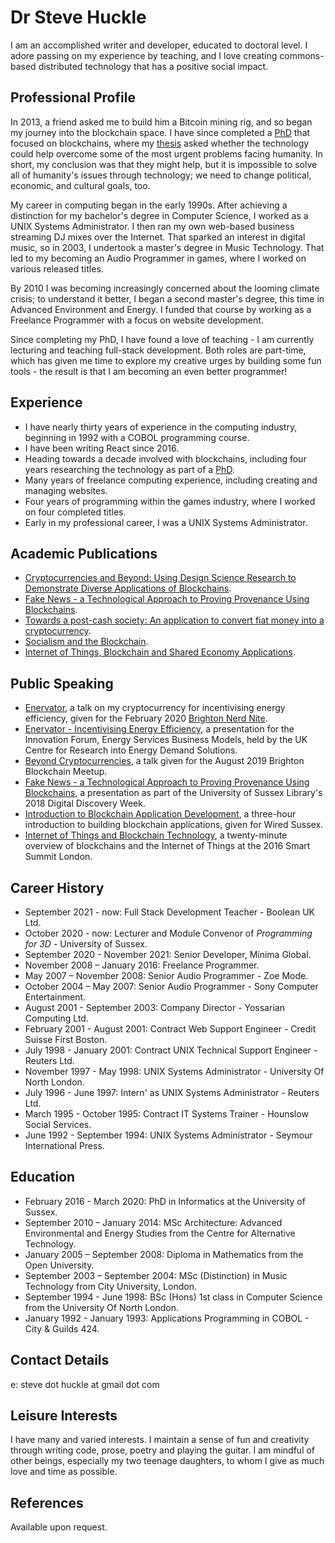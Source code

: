 # Dr Steve Huckle

I am an accomplished writer and developer, educated to doctoral level. I adore passing on my experience by teaching, and I love creating commons-based distributed technology that has a positive social impact.

## Professional Profile

In 2013, a friend asked me to build him a Bitcoin mining rig, and so began my journey into the blockchain space. I have since completed a [PhD](https://glowkeeper.github.io/PhDWorks/) that focused on blockchains, where my [thesis](https://glowkeeper.github.io/PhDWorks/assets/docs/sHuckleThesis.pdf) asked whether the technology could help overcome some of the most urgent problems facing humanity. In short, my conclusion was that they might help, but it is impossible to solve all of humanity's issues through technology; we need to change political, economic, and cultural goals, too.

My career in computing began in the early 1990s. After achieving a distinction for my bachelor's degree in Computer Science, I worked as a UNIX Systems Administrator. I then ran my own web-based business streaming DJ mixes over the Internet. That sparked an interest in digital music, so in 2003, I undertook a master's degree in Music Technology. That led to my becoming an Audio Programmer in games, where I worked on various released titles.

By 2010 I was becoming increasingly concerned about the looming climate crisis; to understand it better, I began a second master's degree, this time in Advanced Environment and Energy. I funded that course by working as a Freelance Programmer with a focus on website development.

Since completing my PhD, I have found a love of teaching - I am currently lecturing and teaching full-stack development. Both roles are part-time, which has given me time to explore my creative urges by building some fun tools - the result is that I am becoming an even better programmer!

## Experience

- I have nearly thirty years of experience in the computing industry, beginning in 1992 with a COBOL programming course.
- I have been writing React since 2016.
- Heading towards a decade involved with blockchains, including four years researching the technology as part of a [PhD](https://glowkeeper.github.io/PhDWorks/).
- Many years of freelance computing experience, including creating and managing websites.
- Four years of programming within the games industry, where I worked on four completed titles.
- Early in my professional career, I was a UNIX Systems Administrator.

## Academic Publications

- [Cryptocurrencies and Beyond: Using Design Science Research to Demonstrate Diverse Applications of Blockchains](http://sro.sussex.ac.uk/id/eprint/90377/).
- [Fake News - a Technological Approach to Proving Provenance Using Blockchains](https://doi.org/10.1089/big.2017.0071).
- [Towards a post-cash society: An application to convert fiat money into a cryptocurrency](http://firstmonday.org/ojs/index.php/fm/article/view/7410/6003).
- [Socialism and the Blockchain](http://www.mdpi.com/1999-5903/8/4/49).
- [Internet of Things, Blockchain and Shared Economy Applications](http://dx.doi.org/10.1016/j.procs.2016.09.074).

## Public Speaking

- [Enervator](https://github.com/glowkeeper/Enervator/blob/master/presentations/nerdNite/presentation/nerdNite.md), a talk on my cryptocurrency for incentivising energy efficiency, given for the February 2020 [Brighton Nerd Nite](https://brighton.nerdnite.com/).
- [Enervator - Incentivising Energy Efficiency](https://github.com/glowkeeper/innovationForum/blob/master/presentation/Enervator.md), a presentation for the Innovation Forum, Energy Services Business Models, held by the UK Centre for Research into Energy Demand Solutions.
- [Beyond Cryptocurrencies](https://github.com/glowkeeper/blockchainMeetup/blob/master/presentation/beyondCryptos.md), a talk given for the August 2019 Brighton Blockchain Meetup.
- [Fake News - a Technological Approach to Proving Provenance Using Blockchains](https://github.com/glowkeeper/digitalDiscoveryPresentation/blob/master/presentation/digitalDiscovery.md), a presentation as part of the University of Sussex Library's 2018 Digital Discovery Week.
- [Introduction to Blockchain Application Development](https://github.com/glowkeeper/dApp-Development), a three-hour introduction to building blockchain applications, given for Wired Sussex.
- [Internet of Things and Blockchain Technology](https://github.com/glowkeeper/DaMIS-Presentation), a twenty-minute overview of blockchains and the Internet of Things at the 2016 Smart Summit London.

## Career History

- September 2021 - now: Full Stack Development Teacher - Boolean UK Ltd.
- October 2020 - now: Lecturer and Module Convenor of _Programming for 3D_ - University of Sussex.
- September 2020 - November 2021: Senior Developer, Minima Global.
- November 2008 – January 2016: Freelance Programmer.
- May 2007 – November 2008: Senior Audio Programmer - Zoe Mode.
- October 2004 – May 2007: Senior Audio Programmer - Sony Computer Entertainment.
- August 2001 - September 2003: Company Director - Yossarian Computing Ltd.
- February 2001 - August 2001: Contract Web Support Engineer - Credit Suisse First Boston.
- July 1998 - January 2001: Contract UNIX Technical Support Engineer - Reuters Ltd.
- November 1997 - May 1998: UNIX Systems Administrator - University Of North London.
- July 1996 - June 1997: Intern' as UNIX Systems Administrator - Reuters Ltd.
- March 1995 - October 1995: Contract IT Systems Trainer - Hounslow Social Services.
- June 1992 - September 1994: UNIX Systems Administrator - Seymour International Press.

## Education

- February 2016 - March 2020: PhD in Informatics at the University of Sussex.
- September 2010 – January 2014: MSc Architecture: Advanced Environmental and Energy Studies from the Centre for Alternative Technology.
- January 2005 – September 2008: Diploma in Mathematics from the Open University.
- September 2003 – September 2004: MSc (Distinction) in Music Technology from City University, London.
- September 1994 - June 1998: BSc (Hons) 1st class in Computer Science from the University Of North London.
- January 1992 - January 1993: Applications Programming in COBOL - City & Guilds 424.

## Contact Details

e: steve dot huckle at gmail dot com

## Leisure Interests

I have many and varied interests. I maintain a sense of fun and creativity through writing code, prose, poetry and playing the guitar. I am mindful of other beings, especially my two teenage daughters, to whom I give as much love and time as possible.

## References

Available upon request.

